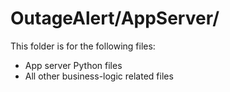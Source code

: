 # OutageAlert/AppServer/
This folder is for the following files:
* App server Python files
* All other business-logic related files
